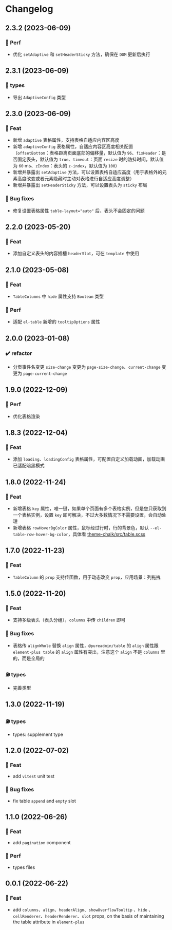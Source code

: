 # Changelog

## 2.3.2 (2023-06-09)

### 🍏 Perf

- 优化 `setAdaptive` 和 `setHeaderSticky` 方法，确保在 `DOM` 更新后执行

## 2.3.1 (2023-06-09)

### 🎫 types

- 导出 `AdaptiveConfig` 类型

## 2.3.0 (2023-06-09)

### 🎫 Feat

- 新增 `adaptive` 表格属性，支持表格自适应内容区高度
- 新增 `adaptiveConfig` 表格属性，自适应内容区高度相关配置（`offsetBottom`：表格距离页面底部的偏移量，默认值为 `96`、`fixHeader`：是否固定表头，默认值为 `true`、`timeout`：页面 `resize` 时的防抖时间，默认值为 `60` ms、`zIndex`：表头的 `z-index`，默认值为 `100`）
- 新增并暴露出 `setAdaptive` 方法，可以设置表格自适应高度（用于表格外的元素高度改变或者元素隐藏时主动对表格进行自适应高度调整）
- 新增并暴露出 `setHeaderSticky` 方法，可以设置表头为 `sticky` 布局

### 🐞 Bug fixes

- 修复设置表格属性 `table-layout="auto"` 后，表头不会固定的问题

## 2.2.0 (2023-05-20)

### 🎫 Feat

- 添加自定义表头的内容插槽 `headerSlot`，可在 `template` 中使用

## 2.1.0 (2023-05-08)

### 🎫 Feat

- `TableColumns` 中 `hide` 属性支持 `Boolean` 类型

### 🍏 Perf

- 适配 `el-table` 新增的 `tooltipOptions` 属性

## 2.0.0 (2023-01-08)

### ✔️ refactor

- 分页事件名变更 `size-change` 变更为 `page-size-change`、`current-change` 变更为 `page-current-change`

## 1.9.0 (2022-12-09)

### 🍏 Perf

- 优化表格渲染

## 1.8.3 (2022-12-04)

### 🎫 Feat

- 添加 `loading`、`loadingConfig` 表格属性，可配置自定义加载动画，加载动画已适配暗黑模式

## 1.8.0 (2022-11-24)

### 🎫 Feat

- 新增表格 `key` 属性，唯一键，如果单个页面有多个表格实例，但是您只获取到一个表格实例，设置 `key` 即可解决，不过大多数情况下不需要设置，会自动处理
- 新增表格 `rowHoverBgColor` 属性，鼠标经过行时，行的背景色，默认 `--el-table-row-hover-bg-color`，具体看 [theme-chalk/src/table.scss](https://github.com/element-plus/element-plus/blob/dev/packages/theme-chalk/src/table.scss#L607-L611)

## 1.7.0 (2022-11-23)

### 🎫 Feat

- `TableColumn` 的 `prop` 支持传函数，用于动态改变 `prop`，应用场景：列拖拽

## 1.5.0 (2022-11-20)

### 🎫 Feat

- 支持多级表头（表头分组），`columns` 中传 `children` 即可

### 🐞 Bug fixes

- 表格传 `alignWhole` 替换 `align` 属性，`@pureadmin/table` 的 `align` 属性跟 `element-plus table` 的 `align` 属性有突出，注意这个 `align` 不是 `columns` 里的，而是全局的

### ⛽️ types

- 完善类型

## 1.3.0 (2022-11-19)

### ⛽️ types

- types: supplement type

## 1.2.0 (2022-07-02)

### 🎫 Feat

- add `vitest` unit test

### 🐞 Bug fixes

- fix table `append` and `empty` slot

## 1.1.0 (2022-06-26)

### 🎫 Feat

- add `pagination` component

### 🍏 Perf

- types files

## 0.0.1 (2022-06-22)

### 🎫 Feat

- add `columns`、`align`、`headerAlign`、`showOverflowTooltip` 、`hide` 、`cellRenderer`、`headerRenderer`、`slot` props, on the basis of maintaining the table attribute in `element-plus`
